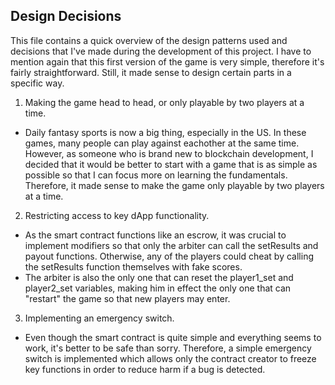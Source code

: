 Design Decisions
---
This file contains a quick overview of the design patterns used and decisions that I've made during the development of this project.
I have to mention again that this first version of the game is very simple, therefore it's fairly straightforward. Still, it made sense to design certain parts in a specific way.

1. Making the game head to head, or only playable by two players at a time.
- Daily fantasy sports is now a big thing, especially in the US. In these games, many people can play against eachother at the same time. However, as someone who is brand new to blockchain development, I decided that it would be better to start with a game that is as simple as possible so that I can focus more on learning the fundamentals. Therefore, it made sense to make the game only playable by two players at a time.

2. Restricting access to key dApp functionality.
- As the smart contract functions like an escrow, it was crucial to implement modifiers so that only the arbiter can call the setResults and payout functions. Otherwise, any of the players could cheat by calling the setResults function themselves with fake scores. 
- The arbiter is also the only one that can reset the player1_set and player2_set variables, making him in effect the only one that can "restart" the game so that new players may enter.

3. Implementing an emergency switch.
- Even though the smart contract is quite simple and everything seems to work, it's better to be safe than sorry. Therefore, a simple emergency switch is implemented which allows only the contract creator to freeze key functions in order to reduce harm if a bug is detected.
